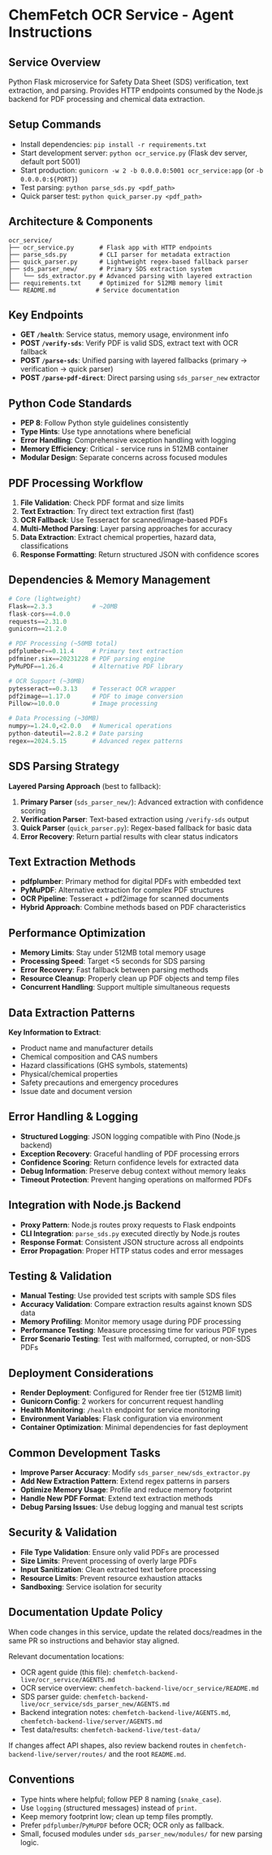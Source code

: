 # ChemFetch OCR Service - Agent Instructions

## Service Overview

Python Flask microservice for Safety Data Sheet (SDS) verification, text extraction, and parsing.
Provides HTTP endpoints consumed by the Node.js backend for PDF processing and chemical data extraction.

## Setup Commands

- Install dependencies: `pip install -r requirements.txt`
- Start development server: `python ocr_service.py` (Flask dev server, default port 5001)
- Start production: `gunicorn -w 2 -b 0.0.0.0:5001 ocr_service:app` (or `-b 0.0.0.0:${PORT}`)
- Test parsing: `python parse_sds.py <pdf_path>`
- Quick parser test: `python quick_parser.py <pdf_path>`

## Architecture & Components

```
ocr_service/
├── ocr_service.py       # Flask app with HTTP endpoints
├── parse_sds.py         # CLI parser for metadata extraction
├── quick_parser.py      # Lightweight regex-based fallback parser
├── sds_parser_new/      # Primary SDS extraction system
│   └── sds_extractor.py # Advanced parsing with layered extraction
├── requirements.txt     # Optimized for 512MB memory limit
└── README.md           # Service documentation
```

## Key Endpoints

- **GET `/health`**: Service status, memory usage, environment info
- **POST `/verify-sds`**: Verify PDF is valid SDS, extract text with OCR fallback
- **POST `/parse-sds`**: Unified parsing with layered fallbacks (primary → verification → quick parser)
- **POST `/parse-pdf-direct`**: Direct parsing using `sds_parser_new` extractor

## Python Code Standards

- **PEP 8**: Follow Python style guidelines consistently
- **Type Hints**: Use type annotations where beneficial
- **Error Handling**: Comprehensive exception handling with logging
- **Memory Efficiency**: Critical - service runs in 512MB container
- **Modular Design**: Separate concerns across focused modules

## PDF Processing Workflow

1. **File Validation**: Check PDF format and size limits
2. **Text Extraction**: Try direct text extraction first (fast)
3. **OCR Fallback**: Use Tesseract for scanned/image-based PDFs
4. **Multi-Method Parsing**: Layer parsing approaches for accuracy
5. **Data Extraction**: Extract chemical properties, hazard data, classifications
6. **Response Formatting**: Return structured JSON with confidence scores

## Dependencies & Memory Management

```python
# Core (lightweight)
Flask==2.3.3           # ~20MB
flask-cors==4.0.0
requests==2.31.0
gunicorn==21.2.0

# PDF Processing (~50MB total)
pdfplumber==0.11.4     # Primary text extraction
pdfminer.six==20231228 # PDF parsing engine
PyMuPDF==1.26.4        # Alternative PDF library

# OCR Support (~30MB)
pytesseract==0.3.13    # Tesseract OCR wrapper
pdf2image==1.17.0      # PDF to image conversion
Pillow>=10.0.0         # Image processing

# Data Processing (~30MB)
numpy>=1.24.0,<2.0.0   # Numerical operations
python-dateutil==2.8.2 # Date parsing
regex==2024.5.15       # Advanced regex patterns
```

## SDS Parsing Strategy

**Layered Parsing Approach** (best to fallback):

1. **Primary Parser** (`sds_parser_new/`): Advanced extraction with confidence scoring
2. **Verification Parser**: Text-based extraction using `/verify-sds` output
3. **Quick Parser** (`quick_parser.py`): Regex-based fallback for basic data
4. **Error Recovery**: Return partial results with clear status indicators

## Text Extraction Methods

- **pdfplumber**: Primary method for digital PDFs with embedded text
- **PyMuPDF**: Alternative extraction for complex PDF structures
- **OCR Pipeline**: Tesseract + pdf2image for scanned documents
- **Hybrid Approach**: Combine methods based on PDF characteristics

## Performance Optimization

- **Memory Limits**: Stay under 512MB total memory usage
- **Processing Speed**: Target <5 seconds for SDS parsing
- **Error Recovery**: Fast fallback between parsing methods
- **Resource Cleanup**: Properly clean up PDF objects and temp files
- **Concurrent Handling**: Support multiple simultaneous requests

## Data Extraction Patterns

**Key Information to Extract**:

- Product name and manufacturer details
- Chemical composition and CAS numbers
- Hazard classifications (GHS symbols, statements)
- Physical/chemical properties
- Safety precautions and emergency procedures
- Issue date and document version

## Error Handling & Logging

- **Structured Logging**: JSON logging compatible with Pino (Node.js backend)
- **Exception Recovery**: Graceful handling of PDF processing errors
- **Confidence Scoring**: Return confidence levels for extracted data
- **Debug Information**: Preserve debug context without memory leaks
- **Timeout Protection**: Prevent hanging operations on malformed PDFs

## Integration with Node.js Backend

- **Proxy Pattern**: Node.js routes proxy requests to Flask endpoints
- **CLI Integration**: `parse_sds.py` executed directly by Node.js routes
- **Response Format**: Consistent JSON structure across all endpoints
- **Error Propagation**: Proper HTTP status codes and error messages

## Testing & Validation

- **Manual Testing**: Use provided test scripts with sample SDS files
- **Accuracy Validation**: Compare extraction results against known SDS data
- **Memory Profiling**: Monitor memory usage during PDF processing
- **Performance Testing**: Measure processing time for various PDF types
- **Error Scenario Testing**: Test with malformed, corrupted, or non-SDS PDFs

## Deployment Considerations

- **Render Deployment**: Configured for Render free tier (512MB limit)
- **Gunicorn Config**: 2 workers for concurrent request handling
- **Health Monitoring**: `/health` endpoint for service monitoring
- **Environment Variables**: Flask configuration via environment
- **Container Optimization**: Minimal dependencies for fast deployment

## Common Development Tasks

- **Improve Parser Accuracy**: Modify `sds_parser_new/sds_extractor.py`
- **Add New Extraction Pattern**: Extend regex patterns in parsers
- **Optimize Memory Usage**: Profile and reduce memory footprint
- **Handle New PDF Format**: Extend text extraction methods
- **Debug Parsing Issues**: Use debug logging and manual test scripts

## Security & Validation

- **File Type Validation**: Ensure only valid PDFs are processed
- **Size Limits**: Prevent processing of overly large PDFs
- **Input Sanitization**: Clean extracted text before processing
- **Resource Limits**: Prevent resource exhaustion attacks
- **Sandboxing**: Service isolation for security

## Documentation Update Policy

When code changes in this service, update the related docs/readmes in the same PR so instructions and behavior stay aligned.

Relevant documentation locations:
- OCR agent guide (this file): `chemfetch-backend-live/ocr_service/AGENTS.md`
- OCR service overview: `chemfetch-backend-live/ocr_service/README.md`
- SDS parser guide: `chemfetch-backend-live/ocr_service/sds_parser_new/AGENTS.md`
- Backend integration notes: `chemfetch-backend-live/AGENTS.md`, `chemfetch-backend-live/server/AGENTS.md`
- Test data/results: `chemfetch-backend-live/test-data/`

If changes affect API shapes, also review backend routes in `chemfetch-backend-live/server/routes/` and the root `README.md`.

## Conventions

- Type hints where helpful; follow PEP 8 naming (`snake_case`).
- Use `logging` (structured messages) instead of `print`.
- Keep memory footprint low; clean up temp files promptly.
- Prefer `pdfplumber`/`PyMuPDF` before OCR; OCR only as fallback.
- Small, focused modules under `sds_parser_new/modules/` for new parsing logic.
